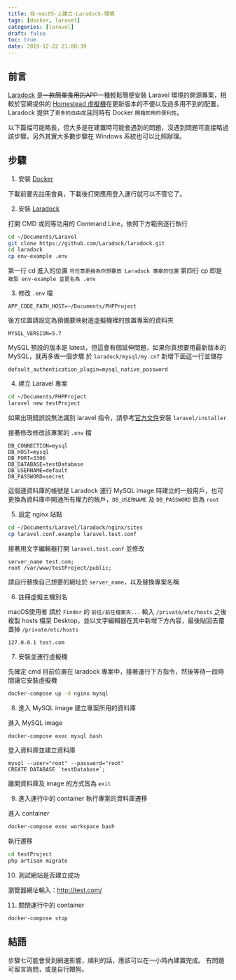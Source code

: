 ```yaml
---
title: 在-macOS-上建立-Laradock-環境
tags: [docker, laravel]
categories: [laravel]
draft: false
toc: true
date: 2019-12-22 21:08:39
---
```


## 前言
[Laradock](https://laradock.io/) 是~~一款簡單食用的APP~~一種輕鬆簡便安裝 Laravel 環境的開源專案，相較於官網提供的 [Homestead 虛擬機](https://laravel.com/docs/6.x/homestead)在更新版本的不便以及過多用不到的配置，Laradock 提供了`更多的自由度`且同時有 Docker `開箱即用的便利性`。

以下篇幅可能略長，但大多是在建置時可能會遇到的問題，沒遇到問題可直接略過該步驟，另外其實大多數步驟在 Windows 系統也可以比照辦理。

## 步驟

1. 安裝 [Docker](https://docs.docker.com/docker-for-mac/install/)

下載前要先註冊會員，下載後打開應用登入運行就可以不管它了。

2. 安裝 [Laradock](https://laradock.io/)

打開 CMD 或同等功用的 Command Line，依照下方範例逐行執行
```BASH
cd ~/Documents/Laravel
git clone https://github.com/Laradock/laradock.git
cd laradock
cp env-example .env
```
第一行 cd 進入的位置 `可任意更換為你想要放 Laradock 專案的位置`
第四行 cp 即是 `複製 env-example 並更名為 .env`

3. 修改 `.env` 檔

```
APP_CODE_PATH_HOST=~/Documents/PHPProject
```
後方位置請設定為預備要映射進虛擬機裡的放置專案的資料夾

```
MYSQL_VERSION=5.7
```
MySQL 預設的版本是 latest，但這會有個延伸問題，如果你真想要用最新版本的 MySQL，就再多做一個步驟
於 `laradock/mysql/my.cnf` 新增下面這一行並儲存
```
default_authentication_plugin=mysql_native_password
```

4. 建立 Laravel 專案

```BASH
cd ~/Documents/PHPProject
laravel new testProject
```
如果出現錯誤說無法識別 laravel 指令，請參考[官方文件](https://laravel.com/docs/6.x)安裝 `laravel/installer`

接著修改修改該專案的 `.env` 檔

```ENV
DB_CONNECTION=mysql
DB_HOST=mysql
DB_PORT=3306
DB_DATABASE=testDatabase
DB_USERNAME=default
DB_PASSWORD=secret
```
這個連資料庫的帳號是 Laradock 運行 MySQL image 時建立的一般用戶，也可更換為資料庫中開通所有權力的帳戶，`DB_USERNAME` 及 `DB_PASSWORD` 皆為 `root`

5. 設定 nginx 站點

```BASH
cd ~/Documents/Laravel/laradock/nginx/sites
cp laravel.conf.example laravel.test.conf
```

接著用文字編輯器打開 `laravel.test.conf` 並修改
```
server_name test.com;
root /var/www/testProject/public;
```
請自行替換自己想要的網址於 `server_name`，以及替換專案名稱

6. 註冊虛擬主機別名

macOS使用者 請於 `Finder` 的 `前往/前往檔案夾...` 輸入 `/private/etc/hosts`
之後複製 hosts 檔至 Desktop，並以文字編輯器在其中新增下方內容，最後貼回去覆蓋掉 `/private/etc/hosts`

```
127.0.0.1 test.com
```

7. 安裝並運行虛擬機

先確定 cmd 目前位置在 laradock 專案中，接著運行下方指令，然後等待一段時間讓它安裝虛擬機
```BASH
docker-compose up -d nginx mysql
```

8. 進入 MySQL image 建立專案所用的資料庫

進入 MySQL image
```BASH
docker-compose exec mysql bash
```

登入資料庫並建立資料庫
```
mysql --user="root" --password="root"
CREATE DATABASE `testDatabase`;
```

離開資料庫及 image 的方式皆為 `exit`

9. 進入運行中的 container 執行專案的資料庫遷移

進入 container
```BASH
docker-compose exec workspace bash
```

執行遷移
```BASH
cd testProject
php artisan migrate
```

10. 測試網站是否建立成功

瀏覽器網址輸入：<http://test.com/>

11. 關閉運行中的 container

```BASH
docker-compose stop
```

## 結語
步驟七可能會受到網速影響，順利的話，應該可以在一小時內建置完成。
有問題可留言詢問，或是自行餵狗。

